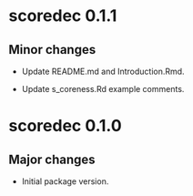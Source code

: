 # scoredec 0.1.1

## Minor changes

- Update README.md and Introduction.Rmd.

- Update s_coreness.Rd example comments.

# scoredec 0.1.0

## Major changes

- Initial package version.
